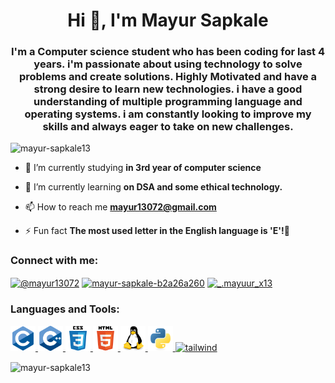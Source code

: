 <h1 align="center">Hi 👋, I'm Mayur Sapkale</h1>
<h3 align="center">I'm a Computer science student who has been coding for last 4 years. i'm passionate about using technology to solve problems and create solutions. Highly Motivated and have a strong desire to learn new technologies. i have a good understanding of multiple programming language and operating systems. i am constantly looking to improve my skills and always eager to take on new challenges.</h3>

<p align="left"> <img src="https://komarev.com/ghpvc/?username=mayur-sapkale13&label=Profile%20views&color=0e75b6&style=flat" alt="mayur-sapkale13" /> </p>

- 🔭 I’m currently studying **in 3rd year of computer science**

- 🌱 I’m currently learning **on DSA and some ethical technology.**

- 📫 How to reach me **mayur13072@gmail.com**

- ⚡ Fun fact **The most used letter in the English language is 'E'!🤣**

<h3 align="left">Connect with me:</h3>
<p align="left">
<a href="https://twitter.com/@mayur13072" target="blank"><img align="center" src="https://raw.githubusercontent.com/rahuldkjain/github-profile-readme-generator/master/src/images/icons/Social/twitter.svg" alt="@mayur13072" height="30" width="40" /></a>
<a href="https://linkedin.com/in/mayur-sapkale-b2a26a260" target="blank"><img align="center" src="https://raw.githubusercontent.com/rahuldkjain/github-profile-readme-generator/master/src/images/icons/Social/linked-in-alt.svg" alt="mayur-sapkale-b2a26a260" height="30" width="40" /></a>
<a href="https://instagram.com/_.mayuur_x13" target="blank"><img align="center" src="https://raw.githubusercontent.com/rahuldkjain/github-profile-readme-generator/master/src/images/icons/Social/instagram.svg" alt="_.mayuur_x13" height="30" width="40" /></a>
</p>

<h3 align="left">Languages and Tools:</h3>
<p align="left"> <a href="https://www.cprogramming.com/" target="_blank" rel="noreferrer"> <img src="https://raw.githubusercontent.com/devicons/devicon/master/icons/c/c-original.svg" alt="c" width="40" height="40"/> </a> <a href="https://www.w3schools.com/cpp/" target="_blank" rel="noreferrer"> <img src="https://raw.githubusercontent.com/devicons/devicon/master/icons/cplusplus/cplusplus-original.svg" alt="cplusplus" width="40" height="40"/> </a> <a href="https://www.w3schools.com/css/" target="_blank" rel="noreferrer"> <img src="https://raw.githubusercontent.com/devicons/devicon/master/icons/css3/css3-original-wordmark.svg" alt="css3" width="40" height="40"/> </a> <a href="https://www.w3.org/html/" target="_blank" rel="noreferrer"> <img src="https://raw.githubusercontent.com/devicons/devicon/master/icons/html5/html5-original-wordmark.svg" alt="html5" width="40" height="40"/> </a> <a href="https://www.linux.org/" target="_blank" rel="noreferrer"> <img src="https://raw.githubusercontent.com/devicons/devicon/master/icons/linux/linux-original.svg" alt="linux" width="40" height="40"/> </a> <a href="https://www.python.org" target="_blank" rel="noreferrer"> <img src="https://raw.githubusercontent.com/devicons/devicon/master/icons/python/python-original.svg" alt="python" width="40" height="40"/> </a> <a href="https://tailwindcss.com/" target="_blank" rel="noreferrer"> <img src="https://www.vectorlogo.zone/logos/tailwindcss/tailwindcss-icon.svg" alt="tailwind" width="40" height="40"/> </a> </p>

<p><img align="center" src="https://github-readme-streak-stats.herokuapp.com/?user=mayur-sapkale13&" alt="mayur-sapkale13" /></p>
